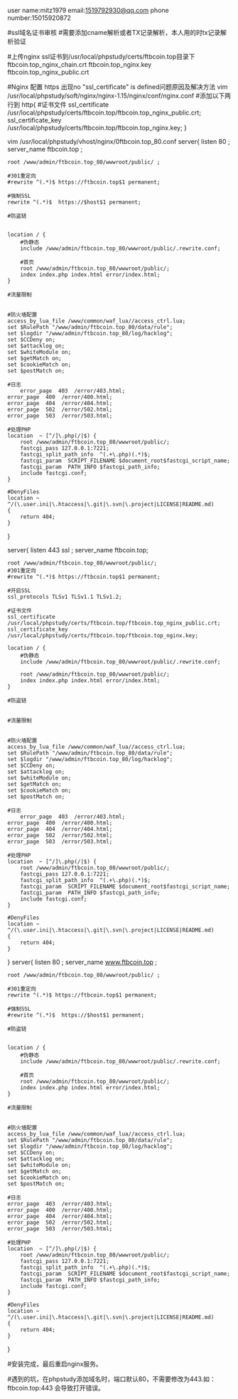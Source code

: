 user name:mitz1979
email:1519792930@qq.com
phone number:15015920872

#ssl域名证书审核
#需要添加cname解析或者TX记录解析，本人用的时tx记录解析验证



#上传nginx ssl证书到/usr/local/phpstudy/certs/ftbcoin.top目录下
  ftbcoin.top_nginx_chain.crt
  ftbcoin.top_nginx.key
  ftbcoin.top_nginx_public.crt

#Nginx 配置 https 出现no "ssl_certificate" is defined问题原因及解决方法
vim /usr/local/phpstudy/soft/nginx/nginx-1.15/nginx/conf/nginx.conf
#添加以下两行到
http{
	#证书文件
	ssl_certificate /usr/local/phpstudy/certs/ftbcoin.top/ftbcoin.top_nginx_public.crt; 
	ssl_certificate_key /usr/local/phpstudy/certs/ftbcoin.top/ftbcoin.top_nginx.key;
	}
	
vim /usr/local/phpstudy/vhost/nginx/0ftbcoin.top_80.conf
server{
	listen 80 ;
	server_name ftbcoin.top ;

	root /www/admin/ftbcoin.top_80/wwwroot/public/ ;

	#301重定向
	#rewrite ^(.*)$ https://ftbcoin.top$1 permanent;

	#强制SSL
	rewrite ^(.*)$  https://$host$1 permanent;

	#防盗链
	

	location / {
		#伪静态
		include /www/admin/ftbcoin.top_80/wwwroot/public/.rewrite.conf;

		#首页
		root /www/admin/ftbcoin.top_80/wwwroot/public/;
		index index.php index.html error/index.html;
	}

	#流量限制
	

	#防火墙配置
	access_by_lua_file /www/common/waf_lua//access_ctrl.lua;
	set $RulePath "/www/admin/ftbcoin.top_80/data/rule";
	set $logdir "/www/admin/ftbcoin.top_80/log/hacklog";
	set $CCDeny on;
	set $attacklog on;
	set $whiteModule on;
	set $getMatch on;
	set $cookieMatch on;
	set $postMatch on;

	#日志
		error_page  403  /error/403.html;
	error_page  400  /error/400.html;
	error_page  404  /error/404.html;
	error_page  502  /error/502.html;
	error_page  503  /error/503.html;

	#处理PHP
	location  ~ [^/]\.php(/|$) {
		root /www/admin/ftbcoin.top_80/wwwroot/public/;
		fastcgi_pass 127.0.0.1:7221;
		fastcgi_split_path_info  ^(.+\.php)(.*)$;
		fastcgi_param  SCRIPT_FILENAME $document_root$fastcgi_script_name;
		fastcgi_param  PATH_INFO $fastcgi_path_info;
		include fastcgi.conf;
	}

	#DenyFiles
	location ~ ^/(\.user.ini|\.htaccess|\.git|\.svn|\.project|LICENSE|README.md)
	{
		return 404;
	}
}

server{
	listen 443 ssl ;
	server_name ftbcoin.top;

	root /www/admin/ftbcoin.top_80/wwwroot/public/;
	#301重定向
	#rewrite ^(.*)$ https://ftbcoin.top$1 permanent;

	#开启SSL
	ssl_protocols TLSv1 TLSv1.1 TLSv1.2;

	#证书文件
	ssl_certificate /usr/local/phpstudy/certs/ftbcoin.top/ftbcoin.top_nginx_public.crt; 
	ssl_certificate_key /usr/local/phpstudy/certs/ftbcoin.top/ftbcoin.top_nginx.key;

	location / {
		#伪静态
		include /www/admin/ftbcoin.top_80/wwwroot/public/.rewrite.conf;

		root /www/admin/ftbcoin.top_80/wwwroot/public/;
		index index.php index.html error/index.html;
	}

	#防盗链
	

	#流量限制
	

	#防火墙配置
	access_by_lua_file /www/common/waf_lua//access_ctrl.lua;
	set $RulePath "/www/admin/ftbcoin.top_80/data/rule";
	set $logdir "/www/admin/ftbcoin.top_80/log/hacklog";
	set $CCDeny on;
	set $attacklog on;
	set $whiteModule on;
	set $getMatch on;
	set $cookieMatch on;
	set $postMatch on;

	#日志
		error_page  403  /error/403.html;
	error_page  400  /error/400.html;
	error_page  404  /error/404.html;
	error_page  502  /error/502.html;
	error_page  503  /error/503.html;

	#处理PHP
	location  ~ [^/]\.php(/|$) {
		root /www/admin/ftbcoin.top_80/wwwroot/public/;
		fastcgi_pass 127.0.0.1:7221;
		fastcgi_split_path_info  ^(.+\.php)(.*)$;
		fastcgi_param  SCRIPT_FILENAME $document_root$fastcgi_script_name;
		fastcgi_param  PATH_INFO $fastcgi_path_info;
		include fastcgi.conf;
	}

	#DenyFiles
	location ~ ^/(\.user.ini|\.htaccess|\.git|\.svn|\.project|LICENSE|README.md)
	{
		return 404;
	}
}
server{
	listen 80 ;
	server_name www.ftbcoin.top ;

	root /www/admin/ftbcoin.top_80/wwwroot/public/ ;

	#301重定向
	rewrite ^(.*)$ https://ftbcoin.top$1 permanent;

	#强制SSL
	#rewrite ^(.*)$  https://$host$1 permanent;

	#防盗链
	

	location / {
		#伪静态
		include /www/admin/ftbcoin.top_80/wwwroot/public/.rewrite.conf;

		#首页
		root /www/admin/ftbcoin.top_80/wwwroot/public/;
		index index.php index.html error/index.html;
	}

	#流量限制
	

	#防火墙配置
	access_by_lua_file /www/common/waf_lua//access_ctrl.lua;
	set $RulePath "/www/admin/ftbcoin.top_80/data/rule";
	set $logdir "/www/admin/ftbcoin.top_80/log/hacklog";
	set $CCDeny on;
	set $attacklog on;
	set $whiteModule on;
	set $getMatch on;
	set $cookieMatch on;
	set $postMatch on;

	#日志
	error_page  403  /error/403.html;
	error_page  400  /error/400.html;
	error_page  404  /error/404.html;
	error_page  502  /error/502.html;
	error_page  503  /error/503.html;

	#处理PHP
	location  ~ [^/]\.php(/|$) {
		root /www/admin/ftbcoin.top_80/wwwroot/public/;
		fastcgi_pass 127.0.0.1:7221;
		fastcgi_split_path_info  ^(.+\.php)(.*)$;
		fastcgi_param  SCRIPT_FILENAME $document_root$fastcgi_script_name;
		fastcgi_param  PATH_INFO $fastcgi_path_info;
		include fastcgi.conf;
	}

	#DenyFiles
	location ~ ^/(\.user.ini|\.htaccess|\.git|\.svn|\.project|LICENSE|README.md)
	{
		return 404;
	}
}

#安装完成，最后重启nginx服务。

#遇到的坑，在phpstudy添加域名时，端口默认80，不需要修改为443.如：
ftbcoin.top:443 会导致打开错误。